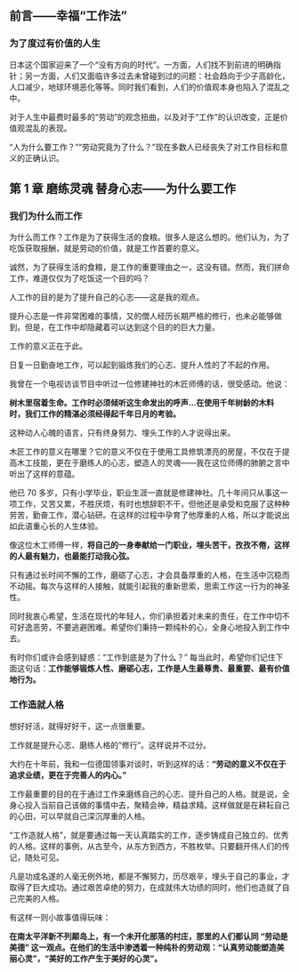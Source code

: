 ## 前言——幸福“工作法”

### 为了度过有价值的人生

日本这个国家迎来了一个“没有方向的时代”。一方面，人们找不到前进的明确指针；另一方面，人们又面临许多过去未曾碰到过的问题：社会趋向于少子高龄化，人口减少，地球环境恶化等等。同时我们看到，人们的价值观本身也陷入了混乱之中。

对于人生中最费时最多的“劳动”的观念扭曲，以及对于“工作”的认识改变，正是价值观混乱的表现。

“人为什么要工作？”“劳动究竟为了什么？”现在多数人已经丧失了对工作目标和意义的正确认识。

## 第 1 章 磨练灵魂 替身心志——为什么要工作

### 我们为什么而工作
为什么而工作？工作是为了获得生活的食粮。很多人是这么想的。他们认为，为了吃饭获取报酬，就是劳动的价值，就是工作首要的意义。

诚然，为了获得生活的食粮，是工作的重要理由之一，这没有错。然而，我们拼命工作，难道仅仅为了吃饭这一个目的吗？

人工作的目的是为了提升自己的心志——这是我的观点。

提升心志是一件非常困难的事情，又的僧人经历长期严格的修行，也未必能够做到。但是，在工作中却隐藏着可以达到这个目的的巨大力量。

工作的意义正在于此。

日复一日勤奋地工作，可以起到锻炼我们的心志、提升人性的了不起的作用。

我曾在一个电视访谈节目中听过一位修建神社的木匠师傅的话，很受感动。他说：

**树木里宿着生命。工作时必须倾听这生命发出的呼声...在使用千年树龄的木料时，我们工作的精湛必须经得起千年日月的考验。**

这种动人心魄的语言，只有终身努力、埋头工作的人才说得出来。

木匠工作的意义在哪里？它的意义不仅在于使用工具修筑漂亮的房屋，不仅在于提高木工技能，更在于磨练人的心志，塑造人的灵魂——我在这位师傅的肺腑之言中听出了这样的意蕴。

他已 70 多岁，只有小学毕业，职业生涯一直就是修建神社。几十年间只从事这一项工作，又苦又累，不胜厌烦，有时也想辞职不干，但他还是承受和克服了这种种劳苦，勤奋工作，潜心钻研。在这样的过程中孕育了他厚重的人格，所以才能说出如此语重心长的人生体验。

像这位木工师傅一样，**将自己的一身奉献给一门职业，埋头苦干，孜孜不倦，这样的人最有魅力，也最能打动我心弦。**

只有通过长时间不懈的工作，磨砺了心志，才会具备厚重的人格，在生活中沉稳而不动摇。每次与这样的人接触，就能引起我的重新思索，思索工作这一行为的神圣性。

同时我衷心希望，生活在现代的年轻人，你们承担着对未来的责任，在工作中切不可好逸恶劳，不要逃避困难。希望你们秉持一颗纯朴的心，全身心地投入到工作中去。

有时你们或许会感到疑惑：“工作到底是为了什么？” 每当此时，希望你们记住下面这句话：**工作能够锻炼人性、磨砺心志，工作是人生最尊贵、最重要、最有价值地行为。**

### 工作造就人格

想好好活，就得好好干，这一点很重要。

工作就是提升心志、磨练人格的“修行”。这样说并不过分。

大约在十年前，我和一位德国领事对谈时，听到这样的话：**“劳动的意义不仅在于追求业绩，更在于完善人的内心。”**

工作最重要的目的在于通过工作来磨练自己的心志、提升自己的人格。就是说，全身心投入当前自己该做的事情中去，聚精会神，精益求精。这样做就是在耕耘自己的心田，可以早就自己深沉厚重的人格。

“工作造就人格”，就是要通过每一天认真踏实的工作，逐步铸成自己独立的、优秀的人格。这样的事例，从古至今，从东方到西方，不胜枚举。只要翻开伟人们的传记，随处可见。

凡是功成名遂的人毫无例外地，都是不懈努力，历尽艰辛，埋头于自己的事业，才取得了巨大成功。通过艰苦卓绝的努力，在成就伟大功绩的同时，他们也造就了自己完美的人格。

有这样一则小故事值得玩味：

**在南太平洋新不列颠岛上，有一个未开化部落的村庄，那里的人们都认同 “劳动是美德” 这一观点。在他们的生活中渗透着一种纯朴的劳动观：“认真劳动能塑造美丽心灵”，“美好的工作产生于美好的心灵”。**




